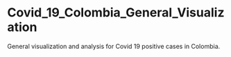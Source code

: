 # Covid_19_Colombia_General_Visualization
General visualization and analysis for Covid 19 positive cases in Colombia. 
